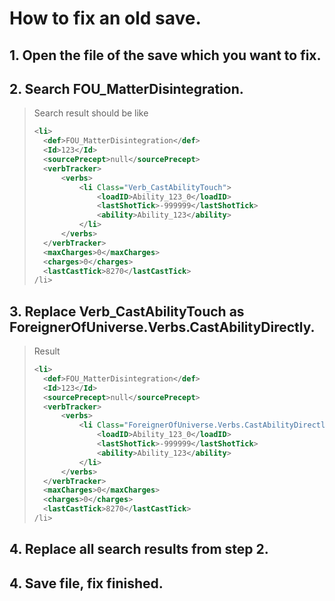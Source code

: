 # How to fix an old save.

## 1. Open the file of the save which you want to fix.
## 2. Search **FOU_MatterDisintegration**.
>Search result should be like
>```xml
><li>
>	<def>FOU_MatterDisintegration</def>
>	<Id>123</Id>
>	<sourcePrecept>null</sourcePrecept>
>	<verbTracker>
>		<verbs>
>			<li Class="Verb_CastAbilityTouch">
>				<loadID>Ability_123_0</loadID>
>				<lastShotTick>-999999</lastShotTick>
>				<ability>Ability_123</ability>
>			</li>
>		</verbs>
>	</verbTracker>
>	<maxCharges>0</maxCharges>
>	<charges>0</charges>
>	<lastCastTick>8270</lastCastTick>
>/li>
>```
## 3. Replace **Verb_CastAbilityTouch** as **ForeignerOfUniverse.Verbs.CastAbilityDirectly**.
>Result
>```xml
><li>
>	<def>FOU_MatterDisintegration</def>
>	<Id>123</Id>
>	<sourcePrecept>null</sourcePrecept>
>	<verbTracker>
>		<verbs>
>			<li Class="ForeignerOfUniverse.Verbs.CastAbilityDirectly">
>				<loadID>Ability_123_0</loadID>
>				<lastShotTick>-999999</lastShotTick>
>				<ability>Ability_123</ability>
>			</li>
>		</verbs>
>	</verbTracker>
>	<maxCharges>0</maxCharges>
>	<charges>0</charges>
>	<lastCastTick>8270</lastCastTick>
>/li>
>```
## 4. Replace all search results from step 2.
## 4. Save file, fix finished.